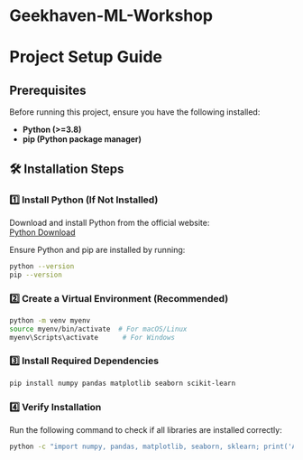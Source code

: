 # Geekhaven-ML-Workshop

#  Project Setup Guide  

##  Prerequisites  
Before running this project, ensure you have the following installed:  
- **Python (>=3.8)**  
- **pip (Python package manager)**  

## 🛠 Installation Steps  

### 1️⃣ Install Python (If Not Installed)  
Download and install Python from the official website:  
[Python Download](https://www.python.org/downloads/)  

Ensure Python and pip are installed by running:  
```sh
python --version
pip --version
```

### 2️⃣ Create a Virtual Environment (Recommended)  
```sh
python -m venv myenv
source myenv/bin/activate  # For macOS/Linux
myenv\Scripts\activate      # For Windows
```

### 3️⃣ Install Required Dependencies  
```sh
pip install numpy pandas matplotlib seaborn scikit-learn
```

### 4️⃣ Verify Installation  
Run the following command to check if all libraries are installed correctly:  
```sh
python -c "import numpy, pandas, matplotlib, seaborn, sklearn; print('All dependencies installed successfully!')"
